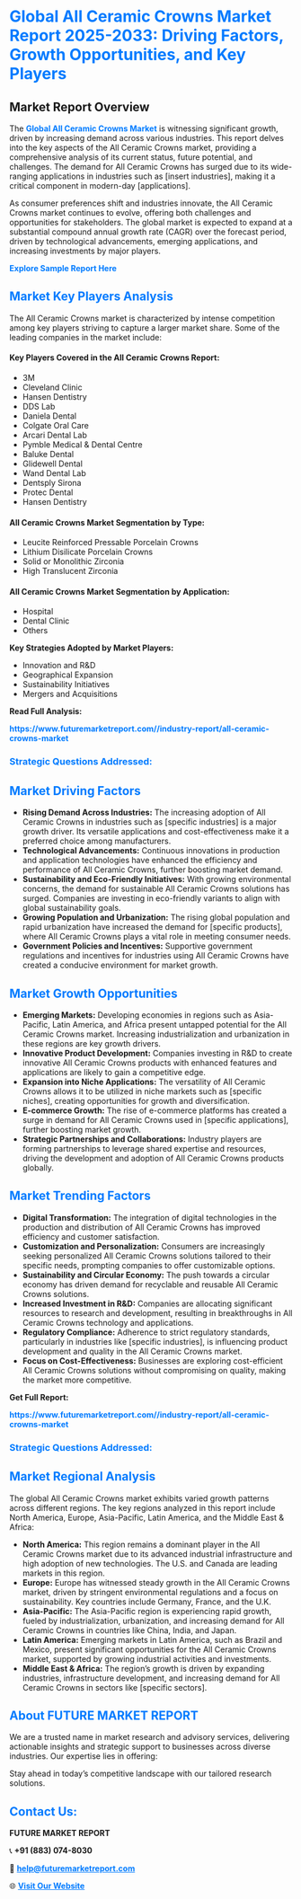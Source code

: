 <h1 style="color: #007BFF;">Global All Ceramic Crowns Market Report 2025-2033: Driving Factors, Growth Opportunities, and Key Players</h1>

<section id="overview">
<h2>Market Report Overview</h2>
<p>The <a href="https://www.futuremarketreport.com//industry-report/all-ceramic-crowns-market" style="color: #007BFF; text-decoration: none;"><strong>Global All Ceramic Crowns Market</strong></a> is witnessing significant growth, driven by increasing demand across various industries. This report delves into the key aspects of the All Ceramic Crowns market, providing a comprehensive analysis of its current status, future potential, and challenges. The demand for All Ceramic Crowns has surged due to its wide-ranging applications in industries such as [insert industries], making it a critical component in modern-day [applications].</p>
<p>As consumer preferences shift and industries innovate, the All Ceramic Crowns market continues to evolve, offering both challenges and opportunities for stakeholders. The global market is expected to expand at a substantial compound annual growth rate (CAGR) over the forecast period, driven by technological advancements, emerging applications, and increasing investments by major players.</p>
</section>

<section id="overview">
<p><a href="https://www.futuremarketreport.com//request-sample/reportId=79404" style="color: #007BFF; text-decoration: none;"><strong>Explore Sample Report Here</strong></a></p>
</section>

<section id="key-players">
<h2 style="color: #007BFF;">Market Key Players Analysis</h2>
<p>The All Ceramic Crowns market is characterized by intense competition among key players striving to capture a larger market share. Some of the leading companies in the market include:</p>
<h4>Key Players Covered in the All Ceramic Crowns Report:</h4>
<ul><li>3M</li><li>Cleveland Clinic</li><li>Hansen Dentistry</li><li>DDS Lab</li><li>Daniela Dental</li><li>Colgate Oral Care</li><li>Arcari Dental Lab</li><li>Pymble Medical &amp; Dental Centre</li><li>Baluke Dental</li><li>Glidewell Dental</li><li>Wand Dental Lab</li><li>Dentsply Sirona</li><li>Protec Dental</li><li>Hansen Dentistry</li></ul>
<h4>All Ceramic Crowns Market Segmentation by Type:</h4>
<ul><li>Leucite Reinforced Pressable Porcelain Crowns</li><li>Lithium Disilicate Porcelain Crowns</li><li>Solid or Monolithic Zirconia</li><li>High Translucent Zirconia</li></ul>

<h4>All Ceramic Crowns Market Segmentation by Application:</h4>
<ul><li>Hospital</li><li>Dental Clinic</li><li>Others</li></ul>
<p><strong>Key Strategies Adopted by Market Players:</strong></p>
<ul>
<li>Innovation and R&D</li>
<li>Geographical Expansion</li>
<li>Sustainability Initiatives</li>
<li>Mergers and Acquisitions</li>
</ul>
</section>

<section>
<p><strong>Read Full Analysis: </strong></p><a href="https://www.futuremarketreport.com//industry-report/all-ceramic-crowns-market" style="color: #007BFF; text-decoration: none;"><strong>https://www.futuremarketreport.com//industry-report/all-ceramic-crowns-market</strong></a>
<h3 style="color: #007BFF;">Strategic Questions Addressed:</h3>
</section>

<section id="driving-factors">
<h2 style="color: #007BFF;">Market Driving Factors</h2>
<ul>
<li><strong>Rising Demand Across Industries:</strong> The increasing adoption of All Ceramic Crowns in industries such as [specific industries] is a major growth driver. Its versatile applications and cost-effectiveness make it a preferred choice among manufacturers.</li>
<li><strong>Technological Advancements:</strong> Continuous innovations in production and application technologies have enhanced the efficiency and performance of All Ceramic Crowns, further boosting market demand.</li>
<li><strong>Sustainability and Eco-Friendly Initiatives:</strong> With growing environmental concerns, the demand for sustainable All Ceramic Crowns solutions has surged. Companies are investing in eco-friendly variants to align with global sustainability goals.</li>
<li><strong>Growing Population and Urbanization:</strong> The rising global population and rapid urbanization have increased the demand for [specific products], where All Ceramic Crowns plays a vital role in meeting consumer needs.</li>
<li><strong>Government Policies and Incentives:</strong> Supportive government regulations and incentives for industries using All Ceramic Crowns have created a conducive environment for market growth.</li>
</ul>
</section>

<section id="growth-opportunities">
<h2 style="color: #007BFF;">Market Growth Opportunities</h2>
<ul>
<li><strong>Emerging Markets:</strong> Developing economies in regions such as Asia-Pacific, Latin America, and Africa present untapped potential for the All Ceramic Crowns market. Increasing industrialization and urbanization in these regions are key growth drivers.</li>
<li><strong>Innovative Product Development:</strong> Companies investing in R&D to create innovative All Ceramic Crowns products with enhanced features and applications are likely to gain a competitive edge.</li>
<li><strong>Expansion into Niche Applications:</strong> The versatility of All Ceramic Crowns allows it to be utilized in niche markets such as [specific niches], creating opportunities for growth and diversification.</li>
<li><strong>E-commerce Growth:</strong> The rise of e-commerce platforms has created a surge in demand for All Ceramic Crowns used in [specific applications], further boosting market growth.</li>
<li><strong>Strategic Partnerships and Collaborations:</strong> Industry players are forming partnerships to leverage shared expertise and resources, driving the development and adoption of All Ceramic Crowns products globally.</li>
</ul>
</section>

<section id="trending-factors">
<h2 style="color: #007BFF;">Market Trending Factors</h2>
<ul>
<li><strong>Digital Transformation:</strong> The integration of digital technologies in the production and distribution of All Ceramic Crowns has improved efficiency and customer satisfaction.</li>
<li><strong>Customization and Personalization:</strong> Consumers are increasingly seeking personalized All Ceramic Crowns solutions tailored to their specific needs, prompting companies to offer customizable options.</li>
<li><strong>Sustainability and Circular Economy:</strong> The push towards a circular economy has driven demand for recyclable and reusable All Ceramic Crowns solutions.</li>
<li><strong>Increased Investment in R&D:</strong> Companies are allocating significant resources to research and development, resulting in breakthroughs in All Ceramic Crowns technology and applications.</li>
<li><strong>Regulatory Compliance:</strong> Adherence to strict regulatory standards, particularly in industries like [specific industries], is influencing product development and quality in the All Ceramic Crowns market.</li>
<li><strong>Focus on Cost-Effectiveness:</strong> Businesses are exploring cost-efficient All Ceramic Crowns solutions without compromising on quality, making the market more competitive.</li>
</ul>
</section>

<section>
<p><strong>Get Full Report: </strong></p><a href="https://www.futuremarketreport.com//industry-report/all-ceramic-crowns-market" style="color: #007BFF; text-decoration: none;"><strong>https://www.futuremarketreport.com//industry-report/all-ceramic-crowns-market</strong></a>
<h3 style="color: #007BFF;">Strategic Questions Addressed:</h3>
</section>


<section id="regional-analysis">
<h2 style="color: #007BFF;">Market Regional Analysis</h2>
<p>The global All Ceramic Crowns market exhibits varied growth patterns across different regions. The key regions analyzed in this report include North America, Europe, Asia-Pacific, Latin America, and the Middle East & Africa:</p>
<ul>
<li><strong>North America:</strong> This region remains a dominant player in the All Ceramic Crowns market due to its advanced industrial infrastructure and high adoption of new technologies. The U.S. and Canada are leading markets in this region.</li>
<li><strong>Europe:</strong> Europe has witnessed steady growth in the All Ceramic Crowns market, driven by stringent environmental regulations and a focus on sustainability. Key countries include Germany, France, and the U.K.</li>
<li><strong>Asia-Pacific:</strong> The Asia-Pacific region is experiencing rapid growth, fueled by industrialization, urbanization, and increasing demand for All Ceramic Crowns in countries like China, India, and Japan.</li>
<li><strong>Latin America:</strong> Emerging markets in Latin America, such as Brazil and Mexico, present significant opportunities for the All Ceramic Crowns market, supported by growing industrial activities and investments.</li>
<li><strong>Middle East & Africa:</strong> The region’s growth is driven by expanding industries, infrastructure development, and increasing demand for All Ceramic Crowns in sectors like [specific sectors].</li>
</ul>
</section>

<footer>
<h2 style="color: #007BFF;">About FUTURE MARKET REPORT</h2>
<p>We are a trusted name in market research and advisory services, delivering actionable insights and strategic support to businesses across diverse industries. Our expertise lies in offering:</p>

<p>Stay ahead in today’s competitive landscape with our tailored research solutions.</p>

<h2 style="color: #007BFF;">Contact Us:</h2>
<p><strong>FUTURE MARKET REPORT</strong></p>
<p>📞 <strong>+91 (883) 074-8030</strong></p>
<p>📧 <strong><a href="mailto:help@futuremarketreport.com" style="color: #007BFF;">help@futuremarketreport.com</a></strong></p>
<p>🌐 <strong><a href="https://www.futuremarketreport.com/" style="color: #007BFF;">Visit Our Website</a></strong></p>
</footer>